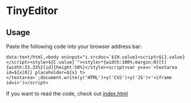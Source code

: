 # TinyEditor

## Usage

Paste the following code into your browser address bar:

	data:text/html,<body oninput="i.srcdoc=`${H.value}<script>${J.value}</script><style>${C.value}`"><style>*{width:100%;margin:0}[t]{width:33.33%}[id]{height:50%}</style><script>var y=x=>`<textarea id=${x[0]} placeholder=${x} t></textarea>`;document.write(y('HTML')+y('CSS')+y('JS')+'<iframe id=i>')</script>

If you want to read the code, check out [index.html](https://github.com/umpox/TinyEditor/blob/master/index.html)